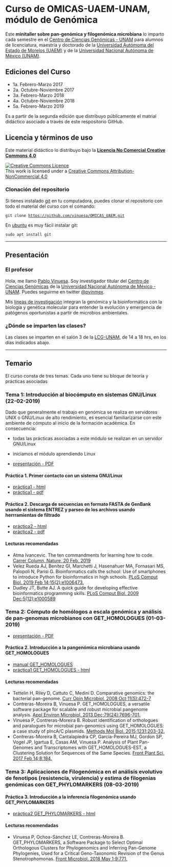 # Curso de OMICAS-UAEM-UNAM, m&oacute;dulo de Gen&oacute;mica

Este **minitaller sobre pan-genómica y filogenómica microbiana** lo imparto cada semestre en el [Centro de Ciencias Genómicas - UNAM](http://www.ccg.unam.mx) para alumnos de licenciatura, maestría y doctorado de la [Universidad Autómoma del Estado de Morelos (UAEM)](https://www.uaem.mx/) y de la [Universidad Nacional Autónoma de México (UNAM)](https://www.unam.mx/).

## Ediciones del Curso
- 1a. Febrero-Marzo 2017
- 2a. Octubre-Noviembre 2017
- 3a. Febrero-Marzo 2018
- 4a. Octubre-Noviembre 2018
- 5a. Febrero-Marzo 2019

Es a partir de la segunda edición que distribuyo públicamente el matrial did&aacute;ctico asociado a trav&eacute;s de este respositorio GitHub.

## Licencia y términos de uso
Este material did&aacute;ctico lo distribuyo bajo la [**Licencia No Comercial Creative Commons 4.0**](https://creativecommons.org/licenses/by-nc/4.0/)

<a rel="license" href="http://creativecommons.org/licenses/by-nc/4.0/"><img alt="Creative Commons Licence" style="border-width:0" src="https://i.creativecommons.org/l/by-nc/4.0/88x31.png" /></a><br />This work is licensed under a <a rel="license" href="http://creativecommons.org/licenses/by-nc/4.0/">Creative Commons Attribution-NonCommercial 4.0 </a>

### Clonaci&oacute;n del repositorio
Si tienes instalado [git](https://git-scm.com/) en tu computadora, puedes clonar el repositorio con todo el material del curso con el comando:

   <code>git clone https://github.com/vinuesa/OMICAS_UAEM.git</code>

En [ubuntu](https://www.ubuntu.com/) es muy f&aacute;cil instalar git: 

  <code>sudo apt install git</code>

***
 
## Presentaci&oacute;n

### El profesor
Hola, me llamo [Pablo Vinuesa](http://www.ccg.unam.mx/~vinuesa/). Soy investigador titular del 
[Centro de Ciencias Gen&oacute;micas](http://www.ccg.unam.mx) de la 
[Universidad Nacional Aut&oacute;noma de M&eacute;xico - UNAM](http://www.unam.mx/). 
Puedes seguirme en twitter [\@pvinmex](https://twitter.com/pvinmex).

Mis [l&iacute;neas de investigaci&oacute;n](http://www.ccg.unam.mx/~vinuesa/research.html) 
integran la genómica y la bioinformática con la biología y genética molecular para entender 
la evolución y emergencia de patógenos oportunistas a partir de microbios ambientales.

### ¿Dónde se imparten las clases?
Las clases se imparten en el sal&oacute;n 3 de la [LCG-UNAM](http://www.lcg.unam.mx), de 14 a 18 hrs, en los d&iacute;as indicados abajo.

***

## Temario
El  curso consta de tres temas. Cada uno tiene su bloque de teor&iacute;a y pr&aacute;cticas asociadas

### Tema 1: Introducci&oacute;n al bioc&oacute;mputo en sistemas GNU/Linux (22-02-2019)

Dado que generalmente el trabajo en genómica se realiza en servidores UNIX o GNU/Linux de alto rendimiento, 
es esencial familiarizarse con este ambiente de c&oacute;mputo al inicio de la formaci&oacute;n acad&eacute;mica. 
En consecuencia:

- todas las prácticas asociadas a este módulo se realizan en un servidor GNU/Linux
- iniciamos el módulo aprendiendo Linux

- [presentaci&oacute;n - PDF](https://github.com/vinuesa/OMICAS_UAEM/tree/master/docs/Intro2biocomputo_sistemas_en_sistemas_UNIX-Linux.pdf)

#### Pr&aacute;ctica 1. Primer contacto con un sistema GNU/Linux
- [pr&aacute;ctica1 - html](https://vinuesa.github.io/OMICAS_UAEM/intro2linux/)
- [pr&aacute;ctica1 - pdf](https://github.com/vinuesa/OMICAS_UAEM/tree/master/docs/intro2linux/working_with_linux_commands.pdf)

#### Pr&aacute;ctica 2. Descarga de secuencias en formato FASTA de GenBank usando el sistema ENTREZ y parseo de los archivos usando herrramientas de filtrado
- [pr&aacute;ctica2 - html](https://vinuesa.github.io/OMICAS_UAEM/practica2_parseo_fastas/)
- [pr&aacute;ctica2 - pdf](https://github.com/vinuesa/OMICAS_UAEM/tree/master/docs/practica2_parseo_fastas/ejercicio_parseo_fastas_ENTREZ.pdf)

#### Lecturas recomendadas
- Atma Ivancevic. The ten commandments for learning how to code. [Carrer Column, Nature, 20 Feb. 2019](https://www.nature.com/articles/d41586-019-00653-5)
- Velez Rueda AJ, Benítez GI, Marchetti J, Hasenahuer MA, Fornasari MS, Palopoli
N, Parisi G. Bioinformatics calls the school: Use of smartphones to introduce
Python for bioinformatics in high schools. [PLoS Comput Biol. 2019 Feb
14;15(2):e1006473.](https://journals.plos.org/ploscompbiol/article?id=10.1371/journal.pcbi.1006473)
- Dudley JT, Butte AJ. A quick guide for developing effective bioinformatics
programming skills. [PLoS Comput Biol. 2009 Dec;5(12):e1000589](https://journals.plos.org/ploscompbiol/article?id=10.1371/journal.pcbi.1000589)

### Tema 2:  Cómputo de homólogos a escala genómica y análisis de pan-genomas microbianos con GET_HOMOLOGUES (01-03-2019)
- [presentaci&oacute;n - PDF](https://github.com/vinuesa/OMICAS_UAEM/tree/master/docs/introduccion_a_la_pangenomica_microbiana_OMICAS-UAEM_Mar18.pdf)

#### Pr&aacute;ctica 2. Introducci&oacute;n a la pangenómica microbiana usando GET_HOMOLOGUES
- [manual GET_HOMOLOGUES](https://github.com/eead-csic-compbio/get_homologues) 
- [pr&aacute;ctica1 GET_HOMOLOGUES - html](https://vinuesa.github.io/get_phylomarkers/)

#### Lecturas recomendadas
- Tettelin H, Riley D, Cattuto C, Medini D. Comparative genomics: the bacterial 
pan-genome. [Curr Opin Microbiol. 2008 Oct;11(5):472-7](https://www.sciencedirect.com/science/article/pii/S1369527414001830?via%3Dihub)
- Contreras-Moreira B, Vinuesa P. GET_HOMOLOGUES, a versatile software package
for scalable and robust microbial pangenome analysis. [Appl Environ Microbiol.
2013 Dec;79(24):7696-701.](https://aem.asm.org/content/79/24/7696.long)
- Vinuesa P, Contreras-Moreira B. Robust identification of orthologues and
paralogues for microbial pan-genomics using GET_HOMOLOGUES: a case study of
pIncA/C plasmids. [Methods Mol Biol. 2015;1231:203-32.](https://link.springer.com/protocol/10.1007%2F978-1-4939-1720-4_14)
- Contreras-Moreira B, Cantalapiedra CP, García-Pereira MJ, Gordon SP, Vogel JP,
Igartua E, Casas AM, Vinuesa P. Analysis of Plant Pan-Genomes and Transcriptomes 
with GET_HOMOLOGUES-EST, a Clustering Solution for Sequences of the Same Species.
[Front Plant Sci. 2017 Feb 14;8:184.](https://www.frontiersin.org/articles/10.3389/fpls.2017.00184/full)


### Tema 3: Aplicaciones de Filogenómica en el análisis evolutivo de fenotipos (resistencia, virulencia) y estima de filogenias genómicas con GET_PHYLOMARKERS (08-03-2019)

#### Pr&aacute;ctica 3. Introducci&oacute;n a la inferencia filogen&oacute;mica usando GET_PHYLOMARKERS
- [pr&aacute;ctica2 GET_PHYLOMARKERS - html](https://vinuesa.github.io/get_phylomarkers/)

#### Lecturas recomendadas
- Vinuesa P, Ochoa-Sánchez LE, Contreras-Moreira B. GET_PHYLOMARKERS, a Software
Package to Select Optimal Orthologous Clusters for Phylogenomics and Inferring
Pan-Genome Phylogenies, Used for a Critical Geno-Taxonomic Revision of the Genus 
Stenotrophomonas. [Front Microbiol. 2018 May 1;9:771.](https://www.frontiersin.org/articles/10.3389/fmicb.2018.00771/full)